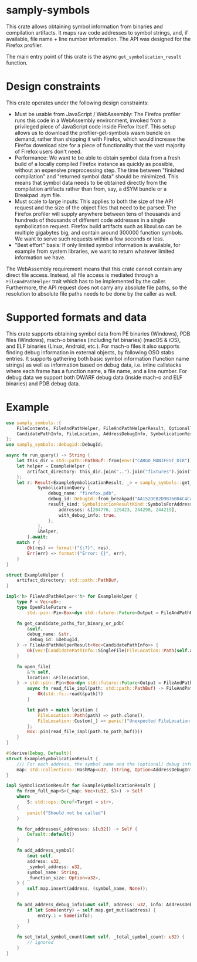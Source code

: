 # samply-symbols

This crate allows obtaining symbol information from binaries and compilation artifacts.
It maps raw code addresses to symbol strings, and, if available, file name + line number
information.
The API was designed for the Firefox profiler.

The main entry point of this crate is the async `get_symbolication_result` function.

# Design constraints

This crate operates under the following design constraints:

  - Must be usable from JavaScript / WebAssembly: The Firefox profiler runs this code in a
    WebAssembly environment, invoked from a privileged piece of JavaScript code inside Firefox itself.
    This setup allows us to download the profiler-get-symbols wasm bundle on demand, rather than shipping
    it with Firefox, which would increase the Firefox download size for a piece of functionality
    that the vast majority of Firefox users don't need.
  - Performance: We want to be able to obtain symbol data from a fresh build of a locally compiled
    Firefox instance as quickly as possible, without an expensive preprocessing step. The time between
    "finished compilation" and "returned symbol data" should be minimized. This means that symbol
    data needs to be obtained directly from the compilation artifacts rather than from, say, a
    dSYM bundle or a Breakpad .sym file.
  - Must scale to large inputs: This applies to both the size of the API request and the size of the
    object files that need to be parsed: The Firefox profiler will supply anywhere between tens of
    thousands and hundreds of thousands of different code addresses in a single symbolication request.
    Firefox build artifacts such as libxul.so can be multiple gigabytes big, and contain around 300000
    function symbols. We want to serve such requests within a few seconds or less.
  - "Best effort" basis: If only limited symbol information is available, for example from system
    libraries, we want to return whatever limited information we have.

The WebAssembly requirement means that this crate cannot contain any direct file access.
Instead, all file access is mediated through a `FileAndPathHelper` trait which has to be implemented
by the caller. Furthermore, the API request does not carry any absolute file paths, so the resolution
to absolute file paths needs to be done by the caller as well.

# Supported formats and data

This crate supports obtaining symbol data from PE binaries (Windows), PDB files (Windows),
mach-o binaries (including fat binaries) (macOS & iOS), and ELF binaries (Linux, Android, etc.).
For mach-o files it also supports finding debug information in external objects, by following
OSO stabs entries.
It supports gathering both basic symbol information (function name strings) as well as information
based on debug data, i.e. inline callstacks where each frame has a function name, a file name,
and a line number.
For debug data we support both DWARF debug data (inside mach-o and ELF binaries) and PDB debug data.

# Example

```rust
use samply_symbols::{
    FileContents, FileAndPathHelper, FileAndPathHelperResult, OptionallySendFuture,
    CandidatePathInfo, FileLocation, AddressDebugInfo, SymbolicationResult, SymbolicationResultKind, SymbolicationQuery
};
use samply_symbols::debugid::DebugId;

async fn run_query() -> String {
    let this_dir = std::path::PathBuf::from(env!("CARGO_MANIFEST_DIR"));
    let helper = ExampleHelper {
        artifact_directory: this_dir.join("..").join("fixtures").join("win64-ci")
    };
    let r: Result<ExampleSymbolicationResult, _> = samply_symbols::get_symbolication_result(
            SymbolicationQuery {
                debug_name: "firefox.pdb",
                debug_id: DebugId::from_breakpad("AA152DEB2D9B76084C4C44205044422E1").unwrap(),
                result_kind: SymbolicationResultKind::SymbolsForAddresses {
                    addresses: &[204776, 129423, 244290, 244219],
                    with_debug_info: true,
                },
            },
            &helper,
        ).await;
    match r {
        Ok(res) => format!("{:?}", res),
        Err(err) => format!("Error: {}", err),
    }
}

struct ExampleHelper {
    artifact_directory: std::path::PathBuf,
}

impl<'h> FileAndPathHelper<'h> for ExampleHelper {
    type F = Vec<u8>;
    type OpenFileFuture =
        std::pin::Pin<Box<dyn std::future::Future<Output = FileAndPathHelperResult<Self::F>> + 'h>>;

    fn get_candidate_paths_for_binary_or_pdb(
        &self,
        debug_name: &str,
        _debug_id: &DebugId,
    ) -> FileAndPathHelperResult<Vec<CandidatePathInfo>> {
        Ok(vec![CandidatePathInfo::SingleFile(FileLocation::Path(self.artifact_directory.join(debug_name)))])
    }

    fn open_file(
        &'h self,
        location: &FileLocation,
    ) -> std::pin::Pin<Box<dyn std::future::Future<Output = FileAndPathHelperResult<Self::F>> + 'h>> {
        async fn read_file_impl(path: std::path::PathBuf) -> FileAndPathHelperResult<Vec<u8>> {
            Ok(std::fs::read(&path)?)
        }

        let path = match location {
            FileLocation::Path(path) => path.clone(),
            FileLocation::Custom(_) => panic!("Unexpected FileLocation::Custom"),
        };
        Box::pin(read_file_impl(path.to_path_buf()))
    }
}

#[derive(Debug, Default)]
struct ExampleSymbolicationResult {
    /// For each address, the symbol name and the (optional) debug info.
    map: std::collections::HashMap<u32, (String, Option<AddressDebugInfo>)>,
}

impl SymbolicationResult for ExampleSymbolicationResult {
    fn from_full_map<S>(_map: Vec<(u32, S)>) -> Self
    where
        S: std::ops::Deref<Target = str>,
    {
        panic!("Should not be called")
    }

    fn for_addresses(_addresses: &[u32]) -> Self {
        Default::default()
    }

    fn add_address_symbol(
        &mut self,
        address: u32,
        _symbol_address: u32,
        symbol_name: String,
        _function_size: Option<u32>,
    ) {
        self.map.insert(address, (symbol_name, None));
    }

    fn add_address_debug_info(&mut self, address: u32, info: AddressDebugInfo) {
        if let Some(entry) = self.map.get_mut(&address) {
            entry.1 = Some(info);
        }
    }

    fn set_total_symbol_count(&mut self, _total_symbol_count: u32) {
        // ignored
    }
}
```